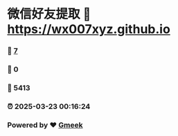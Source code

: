# 微信好友提取 :link: https://wx007xyz.github.io 
### :page_facing_up: [7](https://wx007xyz.github.io/tag.html) 
### :speech_balloon: 0 
### :hibiscus: 5413 
### :alarm_clock: 2025-03-23 00:16:24 
### Powered by :heart: [Gmeek](https://github.com/Meekdai/Gmeek)
